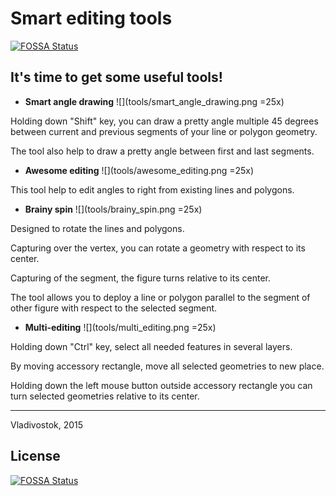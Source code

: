 # Smart editing tools
[![FOSSA Status](https://app.fossa.io/api/projects/git%2Bgithub.com%2Funibasil%2Fsmart-editing-tools.svg?type=shield)](https://app.fossa.io/projects/git%2Bgithub.com%2Funibasil%2Fsmart-editing-tools?ref=badge_shield)


## It's time to get some useful tools!

* **Smart angle drawing** ![](tools/smart_angle_drawing.png =25x)

 Holding down "Shift" key, you can draw a 
pretty angle multiple 45 degrees between current and previous segments of your line or polygon geometry.

 The tool also help to draw a pretty angle between first and last segments.

* **Awesome editing** ![](tools/awesome_editing.png =25x)

 This tool help to edit angles to right from existing lines and polygons.

* **Brainy spin** ![](tools/brainy_spin.png =25x)

 Designed to rotate the lines and polygons.

 Capturing over the vertex, you can rotate a geometry with respect to its center.

 Capturing of the segment, the figure turns relative to its center.

 The tool allows you to deploy a line or polygon parallel to the segment of other figure with respect to the selected segment.

* **Multi-editing** ![](tools/multi_editing.png =25x)

 Holding down "Ctrl" key, select all needed features in several layers.

 By moving accessory rectangle, move all selected geometries to new place.

 Holding down the left mouse button outside accessory rectangle you can turn selected geometries relative to its center.

-----------------
Vladivostok, 2015



## License
[![FOSSA Status](https://app.fossa.io/api/projects/git%2Bgithub.com%2Funibasil%2Fsmart-editing-tools.svg?type=large)](https://app.fossa.io/projects/git%2Bgithub.com%2Funibasil%2Fsmart-editing-tools?ref=badge_large)